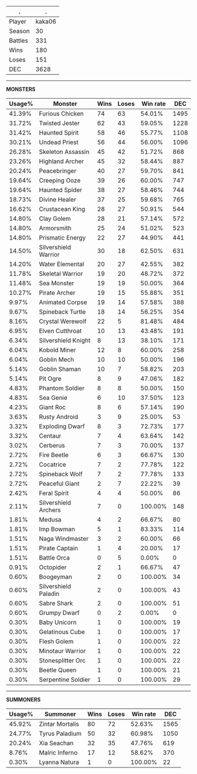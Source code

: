 .|.
|-|-
Player|kaka06
Season|30
Battles|331
Wins|180
Loses|151
DEC|3628

---
**MONSTERS**

Usage%|Monster|Wins|Loses|Win rate|DEC|
-|-|-|-|-|-|
41.39%|Furious Chicken|74|63|54.01%|1495|
31.72%|Twisted Jester|62|43|59.05%|1228|
31.42%|Haunted Spirit|58|46|55.77%|1108|
30.21%|Undead Priest|56|44|56.00%|1096|
26.28%|Skeleton Assassin|45|42|51.72%|868|
23.26%|Highland Archer|45|32|58.44%|887|
20.24%|Peacebringer|40|27|59.70%|841|
19.64%|Creeping Ooze|39|26|60.00%|747|
19.64%|Haunted Spider|38|27|58.46%|744|
18.73%|Divine Healer|37|25|59.68%|765|
16.62%|Crustacean King|28|27|50.91%|544|
14.80%|Clay Golem|28|21|57.14%|572|
14.80%|Armorsmith|25|24|51.02%|523|
14.80%|Prismatic Energy|22|27|44.90%|441|
14.50%|Silvershield Warrior|30|18|62.50%|631|
14.20%|Water Elemental|20|27|42.55%|382|
11.78%|Skeletal Warrior|19|20|48.72%|372|
11.48%|Sea Monster|19|19|50.00%|364|
10.27%|Pirate Archer|19|15|55.88%|351|
9.97%|Animated Corpse|19|14|57.58%|388|
9.67%|Spineback Turtle|18|14|56.25%|354|
8.16%|Crystal Werewolf|22|5|81.48%|484|
6.95%|Elven Cutthroat|10|13|43.48%|191|
6.34%|Silvershield Knight|8|13|38.10%|171|
6.04%|Kobold Miner|12|8|60.00%|258|
6.04%|Goblin Mech|10|10|50.00%|196|
5.14%|Goblin Shaman|10|7|58.82%|203|
5.14%|Pit Ogre|8|9|47.06%|182|
4.83%|Phantom Soldier|8|8|50.00%|150|
4.83%|Sea Genie|6|10|37.50%|123|
4.23%|Giant Roc|8|6|57.14%|190|
3.63%|Rusty Android|3|9|25.00%|53|
3.32%|Exploding Dwarf|8|3|72.73%|177|
3.32%|Centaur|7|4|63.64%|142|
3.02%|Cerberus|7|3|70.00%|137|
2.72%|Fire Beetle|6|3|66.67%|130|
2.72%|Cocatrice|7|2|77.78%|122|
2.72%|Spineback Wolf|7|2|77.78%|133|
2.72%|Peaceful Giant|2|7|22.22%|39|
2.42%|Feral Spirit|4|4|50.00%|86|
2.11%|Silvershield Archers|7|0|100.00%|148|
1.81%|Medusa|4|2|66.67%|80|
1.81%|Imp Bowman|5|1|83.33%|114|
1.51%|Naga Windmaster|3|2|60.00%|66|
1.51%|Pirate Captain|1|4|20.00%|17|
1.51%|Battle Orca|0|5|0.00%|0|
0.91%|Octopider|2|1|66.67%|47|
0.60%|Boogeyman|2|0|100.00%|34|
0.60%|Silvershield Paladin|2|0|100.00%|43|
0.60%|Sabre Shark|2|0|100.00%|51|
0.60%|Grumpy Dwarf|0|2|0.00%|0|
0.30%|Baby Unicorn|1|0|100.00%|19|
0.30%|Gelatinous Cube|1|0|100.00%|17|
0.30%|Flesh Golem|1|0|100.00%|22|
0.30%|Minotaur Warrior|1|0|100.00%|22|
0.30%|Stonesplitter Orc|1|0|100.00%|22|
0.30%|Beetle Queen|1|0|100.00%|21|
0.30%|Serpentine Soldier|1|0|100.00%|29|

---
**SUMMONERS**

Usage%|Summoner|Wins|Loses|Win rate|DEC|
-|-|-|-|-|-|
45.92%|Zintar Mortalis|80|72|52.63%|1565|
24.77%|Tyrus Paladium|50|32|60.98%|1050|
20.24%|Xia Seachan|32|35|47.76%|619|
8.76%|Malric Inferno|17|12|58.62%|370|
0.30%|Lyanna Natura|1|0|100.00%|22|
